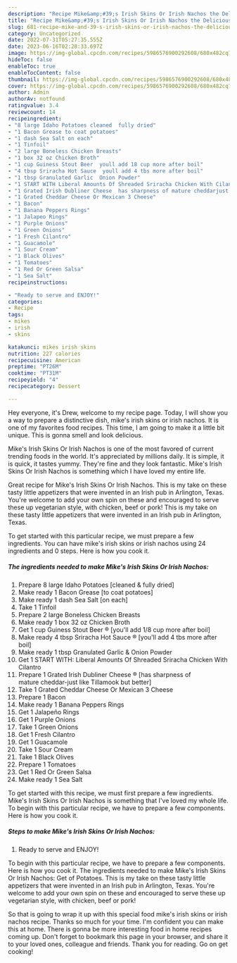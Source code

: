 ```yaml
---
description: "Recipe Mike&amp;#39;s Irish Skins Or Irish Nachos the Delicious"
title: "Recipe Mike&amp;#39;s Irish Skins Or Irish Nachos the Delicious"
slug: 681-recipe-mike-and-39-s-irish-skins-or-irish-nachos-the-delicious
category: Uncategorized
date: 2022-07-31T05:27:35.555Z
date: 2023-06-16T02:28:33.697Z
image: https://img-global.cpcdn.com/recipes/5986576900292608/680x482cq70/mikes-irish-skins-or-irish-nachos-recipe-main-photo.jpg
hideToc: false
enableToc: true
enableTocContent: false
thumbnail: https://img-global.cpcdn.com/recipes/5986576900292608/680x482cq70/mikes-irish-skins-or-irish-nachos-recipe-main-photo.jpg
cover: https://img-global.cpcdn.com/recipes/5986576900292608/680x482cq70/mikes-irish-skins-or-irish-nachos-recipe-main-photo.jpg
author: Admin
authorAv: notfound
ratingvalue: 3.4
reviewcount: 14
recipeingredient:
- "8 large Idaho Potatoes cleaned  fully dried"
- "1 Bacon Grease to coat potatoes"
- "1 dash Sea Salt on each"
- "1 Tinfoil"
- "2 large Boneless Chicken Breasts"
- "1 box 32 oz Chicken Broth"
- "1 cup Guiness Stout Beer  youll add 18 cup more after boil"
- "4 tbsp Sriracha Hot Sauce  youll add 4 tbs more after boil"
- "1 tbsp Granulated Garlic  Onion Powder"
- "1 START WITH Liberal Amounts Of Shreaded Sriracha Chicken With Cilantro"
- "1 Grated Irish Dubliner Cheese  has sharpness of mature cheddarjust like Tillamook but better"
- "1 Grated Cheddar Cheese Or Mexican 3 Cheese"
- "1 Bacon"
- "1 Banana Peppers Rings"
- "1 Jalapeo Rings"
- "1 Purple Onions"
- "1 Green Onions"
- "1 Fresh Cilantro"
- "1 Guacamole"
- "1 Sour Cream"
- "1 Black Olives"
- "1 Tomatoes"
- "1 Red Or Green Salsa"
- "1 Sea Salt"
recipeinstructions:

- "Ready to serve and ENJOY!"
categories:
- Recipe
tags:
- mikes
- irish
- skins

katakunci: mikes irish skins 
nutrition: 227 calories
recipecuisine: American
preptime: "PT26M"
cooktime: "PT31M"
recipeyield: "4"
recipecategory: Dessert

---
```



Hey everyone, it's Drew, welcome to my recipe page. Today, I will show you a way to prepare a distinctive dish, mike&#39;s irish skins or irish nachos. It is one of my favorites food recipes. This time, I am going to make it a little bit unique. This is gonna smell and look delicious.

Mike&#39;s Irish Skins Or Irish Nachos is one of the most favored of current trending foods in the world. It's appreciated by millions daily. It is simple, it is quick, it tastes yummy. They're fine and they look fantastic. Mike&#39;s Irish Skins Or Irish Nachos is something which I have loved my entire life.

Great recipe for Mike&#39;s Irish Skins Or Irish Nachos. This is my take on these tasty little appetizers that were invented in an Irish pub in Arlington, Texas. You&#39;re welcome to add your own spin on these and encouraged to serve these up vegetarian style, with chicken, beef or pork! This is my take on these tasty little appetizers that were invented in an Irish pub in Arlington, Texas.


To get started with this particular recipe, we must prepare a few ingredients. You can have mike&#39;s irish skins or irish nachos using 24 ingredients and 0 steps. Here is how you cook it.

<!--inarticleads1-->

##### The ingredients needed to make Mike&#39;s Irish Skins Or Irish Nachos:

1. Prepare 8 large Idaho Potatoes [cleaned &amp; fully dried]
1. Make ready 1 Bacon Grease [to coat potatoes]
1. Make ready 1 dash Sea Salt [on each]
1. Take 1 Tinfoil
1. Prepare 2 large Boneless Chicken Breasts
1. Make ready 1 box 32 oz Chicken Broth
1. Get 1 cup Guiness Stout Beer ® [you&#39;ll add 1/8 cup more after boil]
1. Make ready 4 tbsp Sriracha Hot Sauce ® [you&#39;ll add 4 tbs more after boil]
1. Make ready 1 tbsp Granulated Garlic &amp; Onion Powder
1. Get 1 START WITH: Liberal Amounts Of Shreaded Sriracha Chicken With Cilantro
1. Prepare 1 Grated Irish Dubliner Cheese ® [has sharpness of mature cheddar-just like Tillamook but better]
1. Take 1 Grated Cheddar Cheese Or Mexican 3 Cheese
1. Prepare 1 Bacon
1. Make ready 1 Banana Peppers Rings
1. Get 1 Jalapeño Rings
1. Get 1 Purple Onions
1. Take 1 Green Onions
1. Get 1 Fresh Cilantro
1. Get 1 Guacamole
1. Take 1 Sour Cream
1. Take 1 Black Olives
1. Prepare 1 Tomatoes
1. Get 1 Red Or Green Salsa
1. Make ready 1 Sea Salt


To get started with this recipe, we must first prepare a few ingredients. Mike&#39;s Irish Skins Or Irish Nachos is something that I&#39;ve loved my whole life. To begin with this particular recipe, we have to prepare a few components. Here is how you cook it. 

<!--inarticleads2-->

##### Steps to make Mike&#39;s Irish Skins Or Irish Nachos:


1. Ready to serve and ENJOY!

To begin with this particular recipe, we have to prepare a few components. Here is how you cook it. The ingredients needed to make Mike&#39;s Irish Skins Or Irish Nachos: Get of Potatoes. This is my take on these tasty little appetizers that were invented in an Irish pub in Arlington, Texas. You&#39;re welcome to add your own spin on these and encouraged to serve these up vegetarian style, with chicken, beef or pork! 

So that is going to wrap it up with this special food mike&#39;s irish skins or irish nachos recipe. Thanks so much for your time. I'm confident you can make this at home. There is gonna be more interesting food in home recipes coming up. Don't forget to bookmark this page in your browser, and share it to your loved ones, colleague and friends. Thank you for reading. Go on get cooking!
